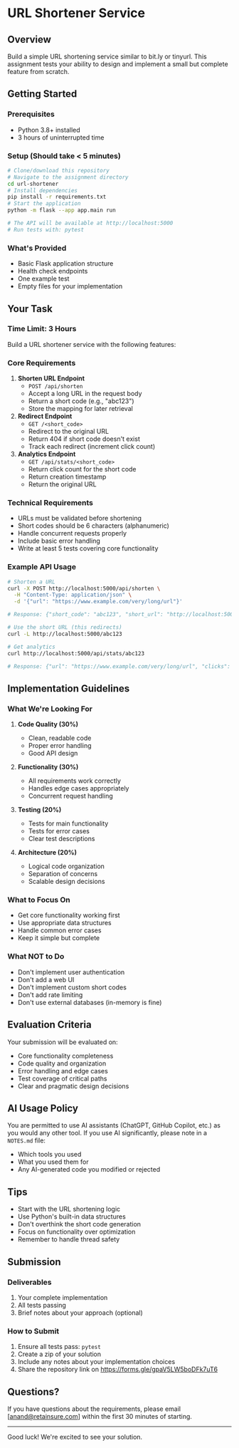 # URL Shortener Service

## Overview
Build a simple URL shortening service similar to bit.ly or tinyurl. This assignment tests your ability to design and implement a small but complete feature from scratch.
## Getting Started
### Prerequisites
- Python 3.8+ installed
- 3 hours of uninterrupted time
### Setup (Should take < 5 minutes)
```bash
# Clone/download this repository
# Navigate to the assignment directory
cd url-shortener
# Install dependencies
pip install -r requirements.txt
# Start the application
python -m flask --app app.main run

# The API will be available at http://localhost:5000
# Run tests with: pytest
```
### What's Provided
- Basic Flask application structure
- Health check endpoints
- One example test
- Empty files for your implementation
## Your Task
### Time Limit: 3 Hours
Build a URL shortener service with the following features:
### Core Requirements
1. **Shorten URL Endpoint**
   - `POST /api/shorten`
   - Accept a long URL in the request body
   - Return a short code (e.g., "abc123")
   - Store the mapping for later retrieval
2. **Redirect Endpoint**
   - `GET /<short_code>`
   - Redirect to the original URL
   - Return 404 if short code doesn't exist
   - Track each redirect (increment click count)
3. **Analytics Endpoint**
   - `GET /api/stats/<short_code>`
   - Return click count for the short code
   - Return creation timestamp
   - Return the original URL
### Technical Requirements
- URLs must be validated before shortening
- Short codes should be 6 characters (alphanumeric)
- Handle concurrent requests properly
- Include basic error handling
- Write at least 5 tests covering core functionality
### Example API Usage

```bash
# Shorten a URL
curl -X POST http://localhost:5000/api/shorten \
  -H "Content-Type: application/json" \
  -d '{"url": "https://www.example.com/very/long/url"}'

# Response: {"short_code": "abc123", "short_url": "http://localhost:5000/abc123"}

# Use the short URL (this redirects)
curl -L http://localhost:5000/abc123

# Get analytics
curl http://localhost:5000/api/stats/abc123

# Response: {"url": "https://www.example.com/very/long/url", "clicks": 5, "created_at": "2024-01-01T10:00:00"}
```

## Implementation Guidelines

### What We're Looking For

1. **Code Quality (30%)**
   - Clean, readable code
   - Proper error handling
   - Good API design

2. **Functionality (30%)**
   - All requirements work correctly
   - Handles edge cases appropriately
   - Concurrent request handling

3. **Testing (20%)**
   - Tests for main functionality
   - Tests for error cases
   - Clear test descriptions

4. **Architecture (20%)**
   - Logical code organization
   - Separation of concerns
   - Scalable design decisions

### What to Focus On
- Get core functionality working first
- Use appropriate data structures
- Handle common error cases
- Keep it simple but complete

### What NOT to Do
- Don't implement user authentication
- Don't add a web UI
- Don't implement custom short codes
- Don't add rate limiting
- Don't use external databases (in-memory is fine)

## Evaluation Criteria

Your submission will be evaluated on:
- Core functionality completeness
- Code quality and organization
- Error handling and edge cases
- Test coverage of critical paths
- Clear and pragmatic design decisions

## AI Usage Policy

You are permitted to use AI assistants (ChatGPT, GitHub Copilot, etc.) as you would any other tool. If you use AI significantly, please note in a `NOTES.md` file:
- Which tools you used
- What you used them for
- Any AI-generated code you modified or rejected

## Tips

- Start with the URL shortening logic
- Use Python's built-in data structures
- Don't overthink the short code generation
- Focus on functionality over optimization
- Remember to handle thread safety

## Submission

### Deliverables
1. Your complete implementation
2. All tests passing
3. Brief notes about your approach (optional)

### How to Submit
1. Ensure all tests pass: `pytest`
2. Create a zip of your solution
3. Include any notes about your implementation choices
4. Share the repository link on https://forms.gle/gpaV5LW5boDFk7uT6

## Questions?

If you have questions about the requirements, please email [anand@retainsure.com] within the first 30 minutes of starting.

---

Good luck! We're excited to see your solution.
